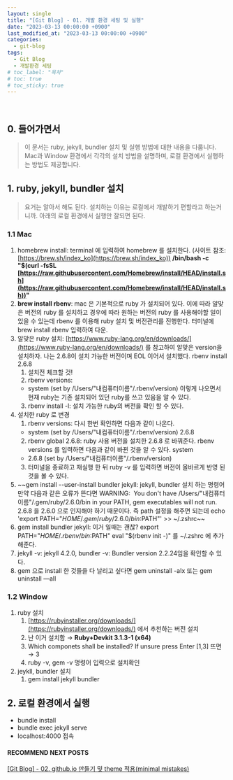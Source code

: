 ```yaml
---
layout: single
title: "[Git Blog] - 01. 개발 환경 세팅 및 실행"
date: "2023-03-13 00:00:00 +0900"
last_modified_at: "2023-03-13 00:00:00 +0900"
categories:
  - git-blog
tags:
  - Git Blog
  - 개발환경 세팅
# toc_label: "목차"
# toc: true
# toc_sticky: true
---
```


<br/>

## 0. 들어가면서

> 이 문서는 ruby, jekyll, bundler 설치 및 실행 방법에 대한 내용을 다룹니다. Mac과 Window 환경에서 각각의 설치 방법을 설명하며, 로컬 환경에서 실행하는 방법도 제공합니다.

## 1. ruby, jekyll, bundler 설치

> 요거는 알아서 해도 된다.
> 설치하는 이유는 로컬에서 개발하기 편할라고 하는거니까.
> 아래의 로컬 환경에서 실행만 잘되면 된다.

### 1.1 Mac

1. homebrew install: terminal 에 입력하여 homebrew 를 설치한다.
   (사이트 참조: [https://brew.sh/index_ko](https://brew.sh/index_ko))
   **/bin/bash -c "$(curl -fsSL [https://raw.githubusercontent.com/Homebrew/install/HEAD/install.sh](https://raw.githubusercontent.com/Homebrew/install/HEAD/install.sh))"**
2. **brew install rbenv**: mac 은 기본적으로 ruby 가 설치되어 있다. 이에 따라 알맞은 버전의 ruby 를 설치하고 경우에 따라 원하는 버전의 ruby 를 사용해야할 일이 있을 수 있는데 rbenv 를 이용해 ruby 설치 및 버전관리를 진행한다. 터미널에 brew install rbenv 입력하여 다운.
3. 알맞은 ruby 설치: [https://www.ruby-lang.org/en/downloads/](https://www.ruby-lang.org/en/downloads/) 를 참고하여 알맞은 version을 설치하자. 나는 2.6.8이 설치 가능한 버전이며 EOL 이어서 설치했다. rbenv install 2.6.8
   1. 설치전 체크할 것!
   2. rbenv versions:
   - system (set by /Users/"내컴퓨터이름"/.rbenv/version) 이렇게 나오면서 현재 ruby는 기존 설치되어 있던 ruby를 쓰고 있음을 알 수 있다.
   3. rbenv install -l: 설치 가능한 ruby의 버전을 확인 할 수 있다.
4. 설치한 ruby 로 변경
   1. rbenv versions: 다시 한번 확인하면 다음과 같이 나온다.
   - system (set by /Users/"내컴퓨터이름"/.rbenv/version)
     2.6.8
   2. rbenv global 2.6.8: ruby 사용 버전을 설치한 2.6.8 로 바꿔준다.
      rbenv versions 를 입력하면 다음과 같이 바뀐 것을 알 수 있다.
      system
   - 2.6.8 (set by /Users/"내컴퓨터이름"/.rbenv/version)
   3. 터미널을 종료하고 재실행 한 뒤 ruby -v 를 입력하면 버전이 올바르게 반영 된 것을 볼 수 있다.
5. ~~gem install --user-install bundler jekyll: jekyll, bundler 설치 하는 명령어
   만약 다음과 같은 오류가 뜬다면
   WARNING:  You don't have /Users/"내컴퓨터이름"/.gem/ruby/2.6.0/bin in your PATH, gem executables will not run.
   2.6.8 을 2.6.0 으로 인지해야 하기 때문이다. 즉 path 설정을 해주면 되는데
   echo 'export PATH="$HOME/.gem/ruby/2.6.0/bin:$PATH"' >> ~/.zshrc~~
6. gem install bundler jekyll: 이거 일때는 괜찮?
   export PATH="$HOME/.rbenv/bin:$PATH"
   eval "$(rbenv init -)"
   를 ~/.zshrc 에 추가해준다.
7. jekyll -v: jekyll 4.2.0, bundler -v: Bundler version 2.2.24임을 확인할 수 있다.
8. gem 으로 install 한 것들을 다 날리고 싶다면 gem uninstall -aIx 또는 gem uninstall —aIl

### 1.2 Window

1. ruby 설치
   1. [https://rubyinstaller.org/downloads/](https://rubyinstaller.org/downloads/) 에서 추천하는 버전 설치
   1. 난 이거 설치함 → **Ruby+Devkit 3.1.3-1 (x64)**
   1. Which componets shall be installed? If unsure press Enter [1,3] 뜨면 → 3
   1. ruby -v, gem -v 명령어 입력으로 설치확인
2. jeykll, bundler 설치
   1. gem install jekyll bundler

## 2. 로컬 환경에서 실행

- bundle install
- bundle exec jekyll serve
- localhost:4000 접속

#### RECOMMEND NEXT POSTS
[[Git Blog] - 02. github.io 만들기 및 theme 적용(minimal mistakes)][Git-Blog-02]

[Git-Blog-02]: https://feelincoding.github.io/git-blog/git-blog-02-create-github-io/
